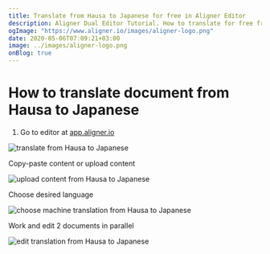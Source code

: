 ```yaml
---
title: Translate from Hausa to Japanese for free in Aligner Editor
description: Aligner Dual Editor Tutorial. How to translate for free from Hausa to Japanese. Aligner is multilingual document management platform. 
ogImage: "https://www.aligner.io/images/aligner-logo.png"
date: 2020-05-06T07:09:21+03:00
image: ../images/aligner-logo.png
onBlog: true
---
```


# How to translate document from Hausa to Japanese

1. Go to editor at [app.aligner.io](https://app.aligner.io "Aligner App web page")

![translate from Hausa to Japanese](../aligner-blank-editor.png "translate from Hausa to Japanese")

Copy-paste content or upload content

![upload content from Hausa to Japanese](../aligner-uploaded-document.png "upload content from Hausa to Japanese")

Choose desired language

![choose machine translation from Hausa to Japanese](../aligner-language-dropdown.png "choose machine translation from Hausa to Japanese")

Work and edit 2 documents in parallel

![edit translation from Hausa to Japanese](../aligner-double-sitded-editor.png "edit translation from Hausa to Japanese")

